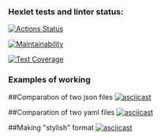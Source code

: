 ### Hexlet tests and linter status:
[![Actions Status](https://github.com/Alek753/python-project-50/workflows/hexlet-check/badge.svg)](https://github.com/Alek753/python-project-50/actions)

[![Maintainability](https://api.codeclimate.com/v1/badges/fb832f9fe8f77f968cf2/maintainability)](https://codeclimate.com/github/Alek753/python-project-50/maintainability)

[![Test Coverage](https://api.codeclimate.com/v1/badges/fb832f9fe8f77f968cf2/test_coverage)](https://codeclimate.com/github/Alek753/python-project-50/test_coverage)

### Examples of working

##Comparation of two json files
[![asciicast](https://asciinema.org/a/gAUekj3m89o3OZFytbzD6DIxP.svg)](https://asciinema.org/a/gAUekj3m89o3OZFytbzD6DIxP)

##Comparation of two yaml files
[![asciicast](https://asciinema.org/a/w7uoPWP2h58aML2Xlgp7fECgG.svg)](https://asciinema.org/a/w7uoPWP2h58aML2Xlgp7fECgG)

##Making "stylish" format
[![asciicast](https://asciinema.org/a/rLmuvdxKVb7HG8az3G13RJU1t.svg)](https://asciinema.org/a/rLmuvdxKVb7HG8az3G13RJU1t)
